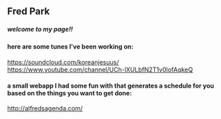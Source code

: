 ## Fred Park

##### welcome to my page!!

#### here are some tunes I've been working on:
https://soundcloud.com/koreanjesuus/
https://www.youtube.com/channel/UCh-lXULbfN2T1v0lofAqkeQ

#### a small webapp I had some fun with that generates a schedule for you based on the things you want to get done:
http://alfredsagenda.com/
